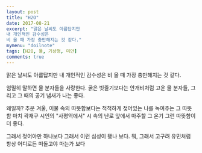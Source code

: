 ```yaml
---
layout: post
title: "H2O"
date: 2017-08-21
excerpt: "맑은 날씨도 아름답지만
내 개인적인 감수성은
비 올 때 가장 충만해지는 것 같다."
mymenu: "doilnote"
tags: [H2O, 물, 기상청, 미안]
comments: true
---
```


맑은 날씨도 아름답지만
내 개인적인 감수성은
비 올 때 가장 충만해지는 것 같다.

엄밀히 말하면 물 분자들을 사랑한다.
굵은 빗줄기보다는 안개비처럼 고운 물 분자들,
그리고 그 때의 공기 냄새가 나는 좋다.


왜일까?
추운 겨울, 이불 속의 따뜻함보다는
척척하게 젖어있는 나를
녹여주는 그 따뜻함
마치 곽재구 시인의 "사평역에서"
시 속의 난로 앞에서 마주할 그 온기
그런 따뜻함이 더 좋다.


그래서 젖어야만 하나보다
그래서 이런 심성이 됐나 보다.
뭐, 그래서 고구려 유민처럼
항상 어디로든 떠돌고야 마는가 보다
